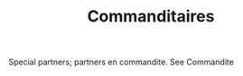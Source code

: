 ---
title: Commanditaires
letter: C
permalink: "/definitions/bld-commanditaires.html"
body: Special partners; partners en commandite. See Commandite
published_at: '2018-07-07'
source: Black's Law Dictionary 2nd Ed (1910)
layout: post
---